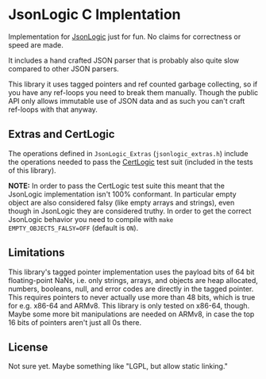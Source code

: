 JsonLogic C Implentation
========================

Implementation for [JsonLogic](https://jsonlogic.com/) just for fun. No claims
for correctness or speed are made.

It includes a hand crafted JSON parser that is probably also quite slow compared
to other JSON parsers.

This library it uses tagged pointers and ref counted garbage collecting, so if
you have any ref-loops you need to break them manually. Though the public API
only allows immutable use of JSON data and as such you can't craft ref-loops
with that anyway.

Extras and CertLogic
--------------------

The operations defined in `JsonLogic_Extras` (`jsonlogic_extras.h`) include the
operations needed to pass the [CertLogic](https://github.com/ehn-dcc-development/dgc-business-rules/tree/main/certlogic)
test suit (included in the tests of this library).

**NOTE:** In order to pass the CertLogic test suite this meant that the JsonLogic
implementation isn't 100% conformant. In particular empty object are also
considered falsy (like empty arrays and strings), even though in JsonLogic they
are considered truthy. In order to get the correct JsonLogic behavior you need
to compile with `make EMPTY_OBJECTS_FALSY=OFF` (default is `ON`).

Limitations
-----------

This library's tagged pointer implementation uses the payload bits of 64 bit
floating-point NaNs, i.e. only strings, arrays, and objects are heap allocated,
numbers, booleans, null, and error codes are directly in the tagged pointer.
This requires pointers to never actually use more than 48 bits, which is true
for e.g. x86-64 and ARMv8. This library is only tested on x86-64, though. Maybe
some more bit manipulations are needed on ARMv8, in case the top 16 bits of
pointers aren't just all 0s there.

License
-------

Not sure yet. Maybe something like "LGPL, but allow static linking."
